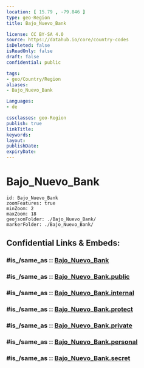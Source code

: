 ```yaml
---
location: [ 15.79 , -79.846 ] 
type: geo-Region
title: Bajo_Nuevo_Bank

license: CC BY-SA 4.0
source: https://datahub.io/core/country-codes
isDeleted: false
isReadOnly: false
draft: false
confidential: public

tags:
- geo/Country/Region
aliases:
- Bajo_Nuevo_Bank

Languages:
- de

cssclasses: geo-Region
publish: true
linkTitle: 
keywords: 
layout: 
publishDate: 
expiryDate: 
---
```


# Bajo_Nuevo_Bank

```leaflet
id: Bajo_Nuevo_Bank
zoomFeatures: true 
minZoom: 2 
maxZoom: 18
geojsonFolder: ./Bajo_Nuevo_Bank/
markerFolder: ./Bajo_Nuevo_Bank/
```


## Confidential Links & Embeds: 

### #is_/same_as :: [Bajo_Nuevo_Bank](/_Standards/Earth/Continent/America~Caribbean/Bajo_Nuevo_Bank.md) 

### #is_/same_as :: [Bajo_Nuevo_Bank.public](/_public/Earth/Continent/America~Caribbean/Bajo_Nuevo_Bank.public.md) 

### #is_/same_as :: [Bajo_Nuevo_Bank.internal](/_internal/Earth/Continent/America~Caribbean/Bajo_Nuevo_Bank.internal.md) 

### #is_/same_as :: [Bajo_Nuevo_Bank.protect](/_protect/Earth/Continent/America~Caribbean/Bajo_Nuevo_Bank.protect.md) 

### #is_/same_as :: [Bajo_Nuevo_Bank.private](/_private/Earth/Continent/America~Caribbean/Bajo_Nuevo_Bank.private.md) 

### #is_/same_as :: [Bajo_Nuevo_Bank.personal](/_personal/Earth/Continent/America~Caribbean/Bajo_Nuevo_Bank.personal.md) 

### #is_/same_as :: [Bajo_Nuevo_Bank.secret](/_secret/Earth/Continent/America~Caribbean/Bajo_Nuevo_Bank.secret.md)

